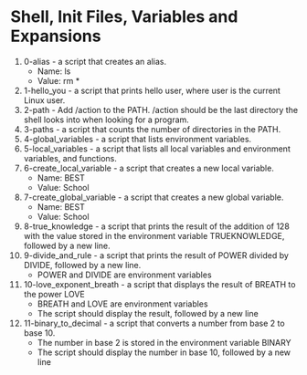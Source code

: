 # Shell, Init Files, Variables and Expansions
1. 0-alias - a script that creates an alias.
	- Name: ls
	- Value: rm *
2. 1-hello_you - a script that prints hello user, where user is the current Linux user.
3. 2-path - Add /action to the PATH. /action should be the last directory the shell looks into when looking for a program.
4. 3-paths - a script that counts the number of directories in the PATH.
5. 4-global_variables - a script that lists environment variables.
6. 5-local_variables - a script that lists all local variables and environment variables, and functions.
7. 6-create_local_variable - a script that creates a new local variable.
	- Name: BEST
	- Value: School
8. 7-create_global_variable - a script that creates a new global variable.
	- Name: BEST
	- Value: School
9. 8-true_knowledge -  a script that prints the result of the addition of 128 with the value stored in the environment variable TRUEKNOWLEDGE, followed by a new line.
10. 9-divide_and_rule - a script that prints the result of POWER divided by DIVIDE, followed by a new line.
	- POWER and DIVIDE are environment variables
11. 10-love_exponent_breath - a script that displays the result of BREATH to the power LOVE
	- BREATH and LOVE are environment variables
	- The script should display the result, followed by a new line
12. 11-binary_to_decimal - a script that converts a number from base 2 to base 10.
	- The number in base 2 is stored in the environment variable BINARY
	- The script should display the number in base 10, followed by a new line

